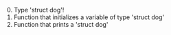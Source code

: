 0. Type 'struct dog'!
1. Function that initializes a variable of type 'struct dog'
2. Function that prints a 'struct dog'